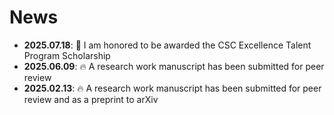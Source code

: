 # News

<div class="scrollable">
  <ul>
     <li><strong>2025.07.18</strong>: 🎉 I am honored to be awarded the CSC Excellence Talent Program Scholarship </li>
     <li><strong>2025.06.09</strong>: 🔥 A research work manuscript has been submitted for peer review </li>
     <li><strong>2025.02.13</strong>: 🔥 A research work manuscript has been submitted for peer review and as a preprint to arXiv </li>


    
  </ul>
</div>

